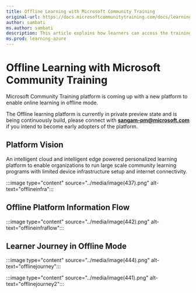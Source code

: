 ```yaml
---
title: Offline Learning with Microsoft Community Training
original-url: https://docs.microsoftcommunitytraining.com/docs/learning-in-offline-mode
author: sambati
ms.author: sambati
description: This article explains how learners can access the training content in offline mode
ms.prod: learning-azure
---
```


# Offline Learning with Microsoft Community Training

Microsoft Community Training platform is coming up with a new platform to enable online learning in offline mode.

The Offline learning platform is currently in private preview state and is being continuously build, please connect with **sangam-pm@microsoft.com** if you intend to become early adopters of the platform.

## Platform Vision

An intelligent cloud and intelligent edge powered personalized learning platform to enable organizations to run large scale community learning programs with limited device infrastructure setup and internet connectivity.

:::image type="content" source="../media/image(437).png" alt-text="offlineinfra":::

## Offline Platform Information Flow

:::image type="content" source="../media/image(442).png" alt-text="offlineinfraflow":::

## Learner Journey in Offline Mode

:::image type="content" source="../media/image(444).png" alt-text="offlinejourney":::

:::image type="content" source="../media/image(441).png" alt-text="offlinejourney2":::
